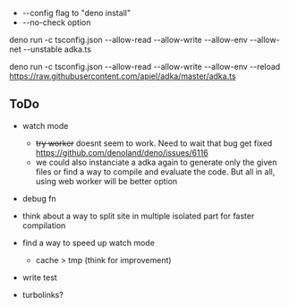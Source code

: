 + --config flag to "deno install"
+ --no-check option


deno run -c tsconfig.json --allow-read --allow-write --allow-env --allow-net --unstable adka.ts

deno run -c tsconfig.json --allow-read --allow-write --allow-env --reload https://raw.githubusercontent.com/apiel/adka/master/adka.ts

## ToDo

- watch mode
  - ~~try worker~~ doesnt seem to work. Need to wait that bug get fixed https://github.com/denoland/deno/issues/6116
  - we could also instanciate a adka again to generate only the given files
    or find a way to compile and evaluate the code.
    But all in all, using web worker will be better option

- debug fn

- think about a way to split site in multiple isolated part
  for faster compilation

- find a way to speed up watch mode
    - cache > tmp (think for improvement)
- write test

- turbolinks?
